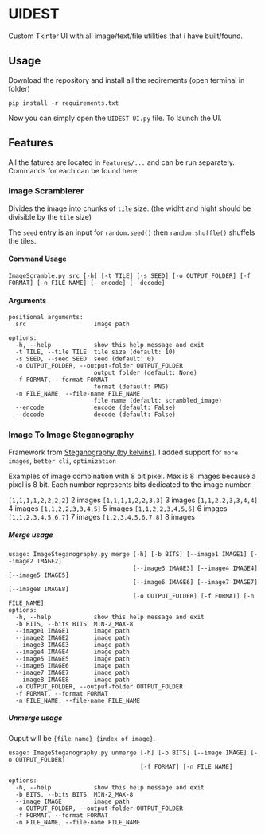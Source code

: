 # UIDEST
 Custom Tkinter UI with all image/text/file utilities that i have built/found.

## Usage

Download the repository and install all the reqirements (open terminal in folder)
```
pip install -r requirements.txt
```
Now you can simply open the `UIDEST UI.py` file. To launch the UI.

## Features

All the fatures are located in `Features/...` and can be run separately. Commands for each can be found here.

### Image Scramblerer

Divides the image into chunks of `tile` size. (the widht and hight should be divisible by the `tile` size)

The `seed` entry is an input for `random.seed()` then `random.shuffle()` shuffels the tiles.

#### Command Usage

```
ImageScramble.py src [-h] [-t TILE] [-s SEED] [-o OUTPUT_FOLDER] [-f FORMAT] [-n FILE_NAME] [--encode] [--decode]
```

#### Arguments
```
positional arguments:
  src                   Image path

options:
  -h, --help            show this help message and exit
  -t TILE, --tile TILE  tile size (default: 10)
  -s SEED, --seed SEED  seed (default: 0)
  -o OUTPUT_FOLDER, --output-folder OUTPUT_FOLDER
                        output folder (default: None)
  -f FORMAT, --format FORMAT
                        format (default: PNG)
  -n FILE_NAME, --file-name FILE_NAME
                        file name (default: scrambled_image)
  --encode              encode (default: False)
  --decode              decode (default: False)
  ```
  
### Image To Image Steganography

Framework from [Steganography (by kelvins)](https://github.com/kelvins/steganography). I added support for `more images`, `better cli`, `optimization`

Examples of image combination with 8 bit pixel. Max is 8 images because a pixel is 8 bit. Each number represents bits dedicated to the image number.

`[1,1,1,1,2,2,2,2]` 2 images
`[1,1,1,1,2,2,3,3]` 3 images
`[1,1,2,2,3,3,4,4]` 4 images
`[1,1,2,2,3,3,4,5]` 5 images
`[1,1,2,2,3,4,5,6]` 6 images
`[1,1,2,3,4,5,6,7]` 7 images
`[1,2,3,4,5,6,7,8]` 8 images

##### Merge usage

```
usage: ImageSteganography.py merge [-h] [-b BITS] [--image1 IMAGE1] [--image2 IMAGE2]
                                   [--image3 IMAGE3] [--image4 IMAGE4] [--image5 IMAGE5]
                                   [--image6 IMAGE6] [--image7 IMAGE7] [--image8 IMAGE8]
                                   [-o OUTPUT_FOLDER] [-f FORMAT] [-n FILE_NAME]
options:
  -h, --help            show this help message and exit
  -b BITS, --bits BITS  MIN-2_MAX-8
  --image1 IMAGE1       image path
  --image2 IMAGE2       image path
  --image3 IMAGE3       image path
  --image4 IMAGE4       image path
  --image5 IMAGE5       image path
  --image6 IMAGE6       image path
  --image7 IMAGE7       image path
  --image8 IMAGE8       image path
  -o OUTPUT_FOLDER, --output-folder OUTPUT_FOLDER
  -f FORMAT, --format FORMAT
  -n FILE_NAME, --file-name FILE_NAME
```

##### Unmerge usage

Ouput will be `{file name}_{index of image}`. 

```
usage: ImageSteganography.py unmerge [-h] [-b BITS] [--image IMAGE] [-o OUTPUT_FOLDER]
                                     [-f FORMAT] [-n FILE_NAME]

options:
  -h, --help            show this help message and exit
  -b BITS, --bits BITS  MIN-2_MAX-8
  --image IMAGE         image path
  -o OUTPUT_FOLDER, --output-folder OUTPUT_FOLDER
  -f FORMAT, --format FORMAT
  -n FILE_NAME, --file-name FILE_NAME
```







